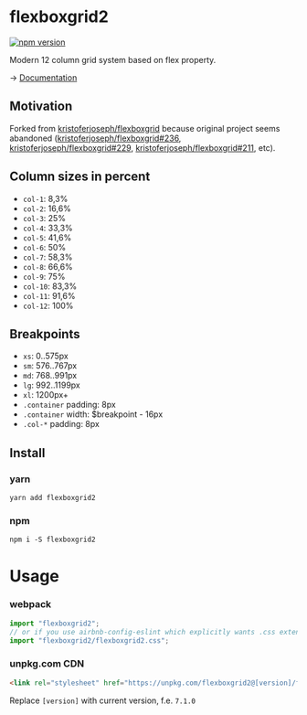 # flexboxgrid2

[![npm version](https://badge.fury.io/js/flexboxgrid2.svg)](https://badge.fury.io/js/flexboxgrid2)

Modern 12 column grid system based on flex property.

→ [Documentation](https://dmitriy-8-kireev.github.io/flexboxgrid2/docs/)

## Motivation

Forked from [kristoferjoseph/flexboxgrid](https://github.com/kristoferjoseph/flexboxgrid) because original project seems abandoned ([kristoferjoseph/flexboxgrid#236](https://github.com/kristoferjoseph/flexboxgrid/pull/236), [kristoferjoseph/flexboxgrid#229](https://github.com/kristoferjoseph/flexboxgrid/pull/229), [kristoferjoseph/flexboxgrid#211](https://github.com/kristoferjoseph/flexboxgrid/pull/211), etc).

## Column sizes in percent

* `col-1`: 8,3%
* `col-2`: 16,6%
* `col-3`: 25%
* `col-4`: 33,3%
* `col-5`: 41,6%
* `col-6`: 50%
* `col-7`: 58,3%
* `col-8`: 66,6%
* `col-9`: 75%
* `col-10`: 83,3%
* `col-11`: 91,6%
* `col-12`: 100%

## Breakpoints

* `xs`: 0..575px
* `sm`: 576..767px
* `md`: 768..991px
* `lg`: 992..1199px
* `xl`: 1200px+
* `.container` padding: 8px
* `.container` width: $breakpoint - 16px
* `.col-*` padding: 8px

## Install

### yarn

`yarn add flexboxgrid2`

### npm

`npm i -S flexboxgrid2`

# Usage

### webpack

```js
import "flexboxgrid2";
// or if you use airbnb-config-eslint which explicitly wants .css extension
import "flexboxgrid2/flexboxgrid2.css";
```

### unpkg.com CDN

```html
<link rel="stylesheet" href="https://unpkg.com/flexboxgrid2@[version]/flexboxgrid2.css">
```

Replace `[version]` with current version, f.e. `7.1.0`
